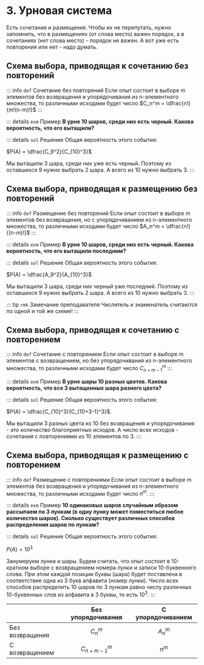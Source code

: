 # 3. Урновая система

Есть сочетания и размещения. Чтобы их не перепутать, нужно запомнить, что в размещениях (от слова место) важен порядок, а в сочетаниях (нет слова место) - порядок не важен. А вот уже есть повторения или нет - надо думать.

## Схема выбора, приводящая к сочетанию без повторений

::: info `def`  Сочетание без повторений
Если опыт состоит в выборе m элементов без возвращения и упорядочивания из n-элементного множества, то различными исходами будет число $C_n^m = \dfrac{n!}{m!(n-m)!}$
:::

::: details `exm` Пример
**В урне 10 шаров, среди них есть черный. Какова вероятность, что его вытащили?**

::: details `sol` Решение
Общая вероятность этого события:

$P(A) = \dfrac{C_9^2}{C_{10}^3}$

Мы вытащили 3 шара, среди них уже есть черный. Поэтому из оставшихся 9 нужно выбрать 2 шара. А всего из 10 нужно выбрать 3.
:::

## Схема выбора, приводящая к размещению без повторений
::: info `def`  Размещение без повторений
Если опыт состоит в выборе m элементов без возвращения, но с упорядочиванием из n-элементного множества, то различными исходами будет число $A_n^m = \dfrac{n!}{(n-m)!}$
:::

::: details `exm` Пример
**В урне 10 шаров, среди них есть черный. Какова вероятность, что его вытащили последним?**

::: details `sol` Решение
Общая вероятность этого события:

$P(A) = \dfrac{A_9^2}{A_{10}^3}$

Мы вытащили 3 шара, среди них черный уже последний. Поэтому из оставшихся 9 нужно выбрать 2 шара. А всего из 10 нужно выбрать 3.
:::

::: tip `rmk` Замечание преподавателя
Числитель и знаменатель считаются по одной и той же схеме!
:::

## Схема выбора, приводящая к сочетанию с повторением
::: info `def`  Сочетание с повторением
Если опыт состоит в выборе m элементов с возвращением, но без упорядочивания из n-элементного множества, то различными исходами будет число $C_{n+m-1}^m$
:::

::: details `exm` Пример
**В урне шары 10 разных цветов. Какова вероятность, что все 3 вытащенных шара разного цвета?**

::: details `sol` Решение
Общая вероятность этого события:

$P(A) = \dfrac{C_{10}^3}{C_{10+3-1}^3}$.

Мы вытащили 3 разных цвета из 10 без возвращения и упорядочивания - это количество благоприятных исходов. А число всех исходов - сочетания с повторениями из 10 элементов по 3.
:::

## Схема выбора, приводящая к размещению с повторением

::: info `def`  Размещение с повторениями
Если опыт состоит в выборе m элементов без возвращения и упорядочивания из n-элементного множества, то различными исходами будет число $n^m$.
:::

::: details `exm` Пример
**10 одинаковых шаров случайным образом рассыпаем по 3 лункам (в одну лунку может поместиться любое количество шаров). Сколько существует различных способов распределения шаров по лункам?**

::: details `sol` Решение
Общая вероятность этого события:

$P(A) = 10^3$

Занумеруем лунки и шары. Будем считать, что опыт состоит в 10-кратном выборе с возвращением номера лунки и записи 10-буквенного слова. При этом каждой позиции буквы (шара) будет поставлена в соответствие одна из 3 букв алфавита (номер лунки). Число всех способов распределить 10 шаров по 3 лункам равно числу различных 10-буквенных слов из алфавита в 3 буквы, то есть $10^3$.
:::

|                      |      Без упорядочивания     |  С упорядочиванием |
|     -------------    |         :-----------:       |        :-----:     |
| Без возвращения      | $C_n^m$                     | $A_n^m$            |
| С возвращением       |   $C_{n+m-1}^m$             |   $n^m$            |


